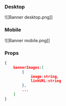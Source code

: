 ### Desktop
![[Banner desktop.png]]

### Mobile
![[Banner mobile.png]]

### Props
```json
{
	bannerImages:[
		{
			image:string,
			linkURL:string
		},
		...
	]
}
```